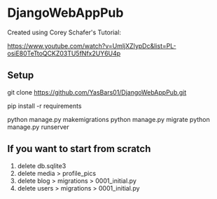 # DjangoWebAppPub

Created using Corey Schafer's Tutorial:

https://www.youtube.com/watch?v=UmljXZIypDc&list=PL-osiE80TeTtoQCKZ03TU5fNfx2UY6U4p

## Setup
git clone https://github.com/YasBars01/DjangoWebAppPub.git

pip install -r requirements

python manage.py makemigrations
python manage.py migrate
python manage.py runserver

## If you want to start from scratch
1. delete db.sqlite3
2. delete media > profile_pics
3. delete blog > migrations > 0001_initial.py
4. delete users > migrations > 0001_initial.py
